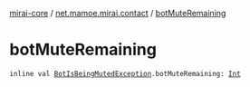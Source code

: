 [mirai-core](../index.md) / [net.mamoe.mirai.contact](index.md) / [botMuteRemaining](./bot-mute-remaining.md)

# botMuteRemaining

`inline val `[`BotIsBeingMutedException`](-bot-is-being-muted-exception/index.md)`.botMuteRemaining: `[`Int`](https://kotlinlang.org/api/latest/jvm/stdlib/kotlin/-int/index.html)